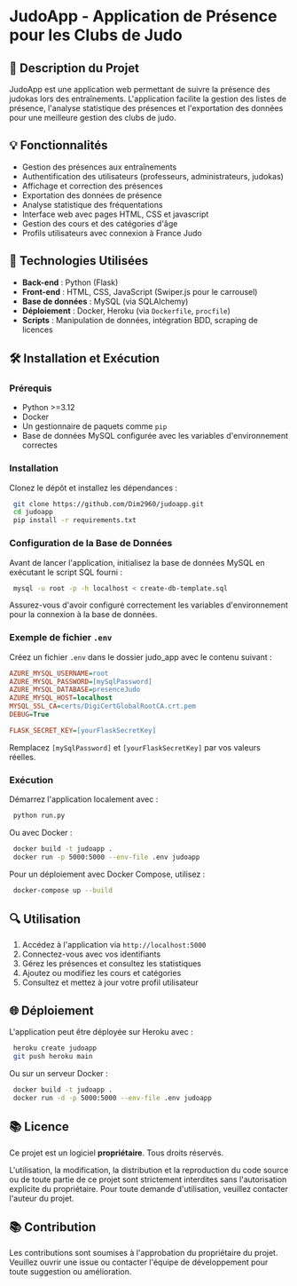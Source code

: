 # JudoApp - Application de Présence pour les Clubs de Judo

## 🌟 Description du Projet
JudoApp est une application web permettant de suivre la présence des judokas lors des entraînements. L'application facilite la gestion des listes de présence, l'analyse statistique des présences et l'exportation des données pour une meilleure gestion des clubs de judo.

## 💡 Fonctionnalités
- Gestion des présences aux entraînements
- Authentification des utilisateurs (professeurs, administrateurs, judokas)
- Affichage et correction des présences
- Exportation des données de présence
- Analyse statistique des fréquentations
- Interface web avec pages HTML, CSS et javascript
- Gestion des cours et des catégories d'âge
- Profils utilisateurs avec connexion à France Judo

## 💪 Technologies Utilisées
- **Back-end** : Python (Flask)
- **Front-end** : HTML, CSS, JavaScript (Swiper.js pour le carrousel)
- **Base de données** : MySQL (via SQLAlchemy)
- **Déploiement** : Docker, Heroku (via `Dockerfile`, `procfile`)
- **Scripts** : Manipulation de données, intégration BDD, scraping de licences

## 🛠 Installation et Exécution
### Prérequis
- Python >=3.12
- Docker
- Un gestionnaire de paquets comme `pip`
- Base de données MySQL configurée avec les variables d'environnement correctes

### Installation
Clonez le dépôt et installez les dépendances :
```bash
 git clone https://github.com/Dim2960/judoapp.git
 cd judoapp
 pip install -r requirements.txt
```

### Configuration de la Base de Données
Avant de lancer l'application, initialisez la base de données MySQL en exécutant le script SQL fourni :
```bash
 mysql -u root -p -h localhost < create-db-template.sql
```
Assurez-vous d'avoir configuré correctement les variables d'environnement pour la connexion à la base de données.

### Exemple de fichier `.env`
Créez un fichier `.env` dans le dossier judo_app avec le contenu suivant :
```ini
AZURE_MYSQL_USERNAME=root
AZURE_MYSQL_PASSWORD=[mySqlPassword]
AZURE_MYSQL_DATABASE=presenceJudo
AZURE_MYSQL_HOST=localhost
MYSQL_SSL_CA=certs/DigiCertGlobalRootCA.crt.pem
DEBUG=True

FLASK_SECRET_KEY=[yourFlaskSecretKey]
```
Remplacez `[mySqlPassword]` et `[yourFlaskSecretKey]` par vos valeurs réelles.

### Exécution
Démarrez l'application localement avec :
```bash
 python run.py
```
Ou avec Docker :
```bash
 docker build -t judoapp .
 docker run -p 5000:5000 --env-file .env judoapp
```
Pour un déploiement avec Docker Compose, utilisez :
```bash
 docker-compose up --build
```

## 🔍 Utilisation
1. Accédez à l'application via `http://localhost:5000`
2. Connectez-vous avec vos identifiants
3. Gérez les présences et consultez les statistiques
4. Ajoutez ou modifiez les cours et catégories
5. Consultez et mettez à jour votre profil utilisateur

## 🌐 Déploiement
L'application peut être déployée sur Heroku avec :
```bash
 heroku create judoapp
 git push heroku main
```
Ou sur un serveur Docker :
```bash
 docker build -t judoapp .
 docker run -d -p 5000:5000 --env-file .env judoapp
```

## 📚 Licence
Ce projet est un logiciel **propriétaire**. Tous droits réservés.

L'utilisation, la modification, la distribution et la reproduction du code source ou de toute partie de ce projet sont strictement interdites sans l'autorisation explicite du propriétaire. Pour toute demande d'utilisation, veuillez contacter l'auteur du projet.

## 📚 Contribution
Les contributions sont soumises à l'approbation du propriétaire du projet. Veuillez ouvrir une issue ou contacter l'équipe de développement pour toute suggestion ou amélioration.



